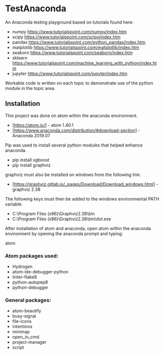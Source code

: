 # TestAnaconda

An Anaconda testing playground based on tutorials found here:
* numpy https://www.tutorialspoint.com/numpy/index.htm
* scipy https://www.tutorialspoint.com/scipy/index.htm
* pandas https://www.tutorialspoint.com/python_pandas/index.htm
* matplotlib https://www.tutorialspoint.com/matplotlib/index.htm
* seaborn https://www.tutorialspoint.com/seaborn/index.htm
* sklearn https://www.tutorialspoint.com/machine_learning_with_python/index.htm
* jupyter https://www.tutorialspoint.com/jupyter/index.htm

Workable code is written on each topic to demonstrate use of the python module in the topic area.

## Installation

This project was done on atom within the anaconda environment.

* [https://atom.io/] - atom 1.40.1
* [https://www.anaconda.com/distribution/#download-section] - Anaconda 2019.07

Pip was used to install several python modules that helped enhance anaconda.

* pip install xgboost
* pip install graphviz

graphviz must also be installed on windows from the following link:

* [https://graphviz.gitlab.io/_pages/Download/Download_windows.html] - graphviz 2.38

The following keys must then be added to the windows environmental PATH variable:

* C:\\Program Files (x86)\\Graphviz2.38\\bin
* C:\\Program Files (x86)\\Graphviz2.38\\bin\\dot.exe

After installation of atom and anaconda, open atom within the anaconda environment by opening the anaconda prompt and typing:

atom

### Atom packages used:

* Hydrogen
* atom-ide-debugger-python
* linter-flake8
* python-autopep8
* python-debugger

### General packages:

* atom-beautify
* busy-signal
* file-icons
* intentions
* minimap
* open_in_cmd
* project-manager
* script
